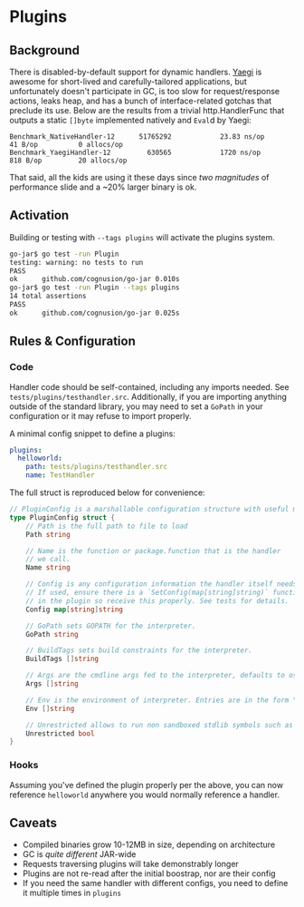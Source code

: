 # Plugins

## Background

There is disabled-by-default support for dynamic handlers. [Yaegi](https://github.com/traefik/yaegi) is awesome for short-lived and carefully-tailored applications, but unfortunately doesn't participate in GC, is too slow for request/response actions, leaks heap, and has a bunch of interface-related gotchas that preclude its use. Below are the results from a trivial http.HandlerFunc that outputs a static `[]byte` implemented natively and `Eval`d by Yaegi:

```
Benchmark_NativeHandler-12    	51765292	        23.83 ns/op	      41 B/op	       0 allocs/op
Benchmark_YaegiHandler-12     	  630565	        1720 ns/op	     818 B/op	      20 allocs/op
```

That said, all the kids are using it these days since *two magnitudes* of performance slide and a ~20% larger binary is ok. 

## Activation

Building or testing with `--tags plugins` will activate the plugins system.

```bash
go-jar$ go test -run Plugin
testing: warning: no tests to run
PASS
ok  	github.com/cognusion/go-jar	0.010s
go-jar$ go test -run Plugin --tags plugins
14 total assertions
PASS
ok  	github.com/cognusion/go-jar	0.025s

```

## Rules & Configuration

### Code 

Handler code should be self-contained, including any imports needed. See `tests/plugins/testhandler.src`. Additionally, if you are importing anything outside of the standard library, you may need to set a `GoPath` in your configuration or it may refuse to import properly.

A minimal config snippet to define a plugins:

```yaml
plugins:
  helloworld:
    path: tests/plugins/testhandler.src
    name: TestHandler
```

The full struct is reproduced below for convenience:

```go
// PluginConfig is a marshallable configuration structure with useful member functions.
type PluginConfig struct {
	// Path is the full path to file to load
	Path string

	// Name is the function or package.function that is the handler
	// we call.
	Name string

	// Config is any configuration information the handler itself needs.
	// If used, ensure there is a `SetConfig(map[string]string)` function
	// in the plugin so receive this properly. See tests for details.
	Config map[string]string

	// GoPath sets GOPATH for the interpreter.
	GoPath string

	// BuildTags sets build constraints for the interpreter.
	BuildTags []string

	// Args are the cmdline args fed to the interpreter, defaults to os.Args.
	Args []string

	// Env is the environment of interpreter. Entries are in the form "key=values".
	Env []string

	// Unrestricted allows to run non sandboxed stdlib symbols such as os/exec and environment
	Unrestricted bool
}
```

### Hooks

Assuming you've defined the plugin properly per the above, you can now reference `helloworld` anywhere you would normally reference a handler.

## Caveats

* Compiled binaries grow 10-12MB in size, depending on architecture
* GC is *quite different* JAR-wide
* Requests traversing plugins will take demonstrably longer
* Plugins are not re-read after the initial boostrap, nor are their config
* If you need the same handler with different configs, you need to define it multiple times in `plugins`